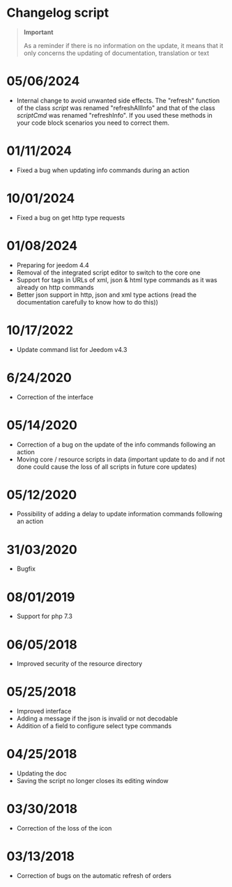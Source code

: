 # Changelog script

>**Important**
>
>As a reminder if there is no information on the update, it means that it only concerns the updating of documentation, translation or text

# 05/06/2024

- Internal change to avoid unwanted side effects. The "refresh" function of the class *script* was renamed "refreshAllInfo" and that of the class *scriptCmd* was renamed "refreshInfo". If you used these methods in your code block scenarios you need to correct them.

# 01/11/2024

- Fixed a bug when updating info commands during an action

# 10/01/2024

- Fixed a bug on get http type requests

# 01/08/2024

- Preparing for jeedom 4.4
- Removal of the integrated script editor to switch to the core one
- Support for tags in URLs of xml, json & html type commands as it was already on http commands
- Better json support in http, json and xml type actions (read the documentation carefully to know how to do this))

# 10/17/2022

- Update command list for Jeedom v4.3

# 6/24/2020

- Correction of the interface

# 05/14/2020

- Correction of a bug on the update of the info commands following an action
- Moving core / resource scripts in data (important update to do and if not done could cause the loss of all scripts in future core updates)

# 05/12/2020

- Possibility of adding a delay to update information commands following an action

# 31/03/2020

- Bugfix

# 08/01/2019

- Support for php 7.3

# 06/05/2018

- Improved security of the resource directory

# 05/25/2018

- Improved interface
- Adding a message if the json is invalid or not decodable
- Addition of a field to configure select type commands

# 04/25/2018

- Updating the doc
- Saving the script no longer closes its editing window

# 03/30/2018

- Correction of the loss of the icon

# 03/13/2018

- Correction of bugs on the automatic refresh of orders
